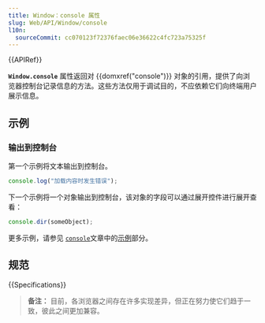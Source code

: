 ```yaml
---
title: Window：console 属性
slug: Web/API/Window/console
l10n:
  sourceCommit: cc070123f72376faec06e36622c4fc723a75325f
---
```


{{APIRef}}

**`Window.console`** 属性返回对 {{domxref("console")}} 对象的引用，提供了向浏览器控制台记录信息的方法。这些方法仅用于调试目的，不应依赖它们向终端用户展示信息。

## 示例

### 输出到控制台

第一个示例将文本输出到控制台。

```js
console.log("加载内容时发生错误");
```

下一个示例将一个对象输出到控制台，该对象的字段可以通过展开控件进行展开查看：

```js
console.dir(someObject);
```

更多示例，请参见 [`console`](/zh-CN/docs/Web/API/console)文章中的[示例](/zh-CN/docs/Web/API/console#examples)部分。

## 规范

{{Specifications}}

> **备注：** 目前，各浏览器之间存在许多实现差异，但正在努力使它们趋于一致，彼此之间更加兼容。
